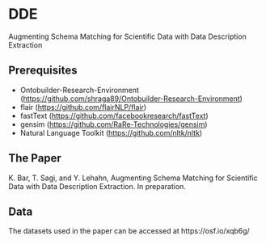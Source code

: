 # DDE
Augmenting Schema Matching for Scientific Data with Data Description Extraction

<h2> Prerequisites </h2>

* Ontobuilder-Research-Environment (https://github.com/shraga89/Ontobuilder-Research-Environment)
* flair (https://github.com/flairNLP/flair)
* fastText (https://github.com/facebookresearch/fastText)
* gensim (https://github.com/RaRe-Technologies/gensim)  
* Natural Language Toolkit (https://github.com/nltk/nltk)

<h2> The Paper </h2>
K. Bar, T. Sagi, and Y. Lehahn, Augmenting Schema Matching for Scientific Data with Data
Description Extraction. In preparation.

<h2> Data </h2>
The datasets used in the paper can be accessed at https://osf.io/xqb6g/
